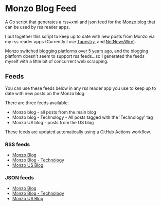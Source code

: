 # Monzo Blog Feed

A Go script that generates a rss+xml and json feed for the [Monzo blog](https://monzo.com/blog) that can be used by rss reader apps.

I put together this script to keep up to date with new posts from Monzo via my rss reader apps (Currently I use [Tapestry](https://usetapestry.com/), and [NetNewsWire](https://netnewswire.com/)).

[Monzo switched blogging platforms over 5 years ago](https://twitter.com/monzo/status/1294232587280568322), and the blogging platform doesn't seem to support rss feeds...so I generated the feeds myself with a little bit of concurrent web scrapping.

## Feeds

You can use these feeds below in any rss reader app you use to keep up to date with new posts on the Monzo blog.

There are three feeds available:

- Monzo blog - all posts from the main blog
- Monzo blog - Technology - All posts tagged with the 'Technology' tag
- Monzo US blog - posts from the US blog

These feeds are updated automatically using a GitHub Actions workflow.

### RSS feeds

- [Monzo Blog](https://raw.githubusercontent.com/skyth3r/monzo-blog-feed/refs/heads/main/feeds/blog.rss)
- [Monzo Blog - Technology](https://raw.githubusercontent.com/skyth3r/monzo-blog-feed/refs/heads/main/feeds/blog_technology.rss)
- [Monzo US Blog](https://raw.githubusercontent.com/skyth3r/monzo-blog-feed/refs/heads/main/feeds/us_blog.rss)


### JSON feeds

- [Monzo Blog](https://raw.githubusercontent.com/skyth3r/monzo-blog-feed/refs/heads/main/feeds/blog.json)
- [Monzo Blog - Technology](https://raw.githubusercontent.com/skyth3r/monzo-blog-feed/refs/heads/main/feeds/blog_technology.json)
- [Monzo US Blog](https://raw.githubusercontent.com/skyth3r/monzo-blog-feed/refs/heads/main/feeds/us_blog.json)